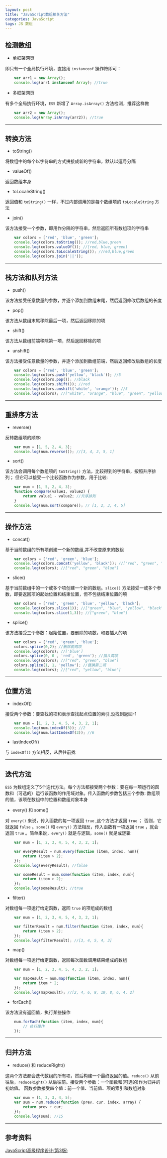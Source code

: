 ```yaml
---
layout: post
title: "JavaScript数组相关方法"
categories: JavaScript
tags: JS 数组 
---
```


## 检测数组

* 单框架网页

即只有一个全局执行环境，直接用 `instanceof` 操作符即可：

```js
    var arr1 = new Array();
    console.log(arr1 instanceof Array); //true
```

* 多框架网页

有多个全局执行环境，`ES5` 新增了 `Array.isArray()` 方法检测，推荐这样做

```js
    var arr2 = new Array();
    console.log(Array.isArray(arr2)); //true
```

---

## 转换方法

* toString()

将数组中的每个以字符串的方式拼接成新的字符串，默认以逗号分隔

* valueOf()

返回数组本身

* toLocaleString()

返回值和 `toString()` 一样，不过内部调用的是每个数组项的 `toLocaleString` 方法

* join()

该方法接受一个参数，即用作分隔的字符串，然后返回所有数组项的字符串

```js
    var colors = ['red', 'blue', 'green'];
    console.log(colors.toString()); //red,blue,green
    console.log(colors.valueOf()); //[red, blue, green]
    console.log(colors.toLocaleString()); //red,blue,green
    console.log(colors.join('||'));
```

---

## 栈方法和队列方法

* push() 

该方法接受任意数量的参数，并逐个添加到数组末尾，然后返回修改后数组的长度

* pop()

该方法从数组末尾移除最后一项，然后返回移除的项

* shift()

该方法从数组前端移除第一项，然后返回移除的项

* unshift()

该方法接受任意数量的参数，并逐个添加到数组前端，然后返回修改后数组的长度

```js
    var colors = ['red', 'blue', 'green'];
    console.log(colors.push('yellow', 'black')); //5
    console.log(colors.pop()); //black
    console.log(colors.shift()); //red
    console.log(colors.unshift('white', 'orange')); //5
    console.log(colors); //["white", "orange", "blue", "green", "yellow"]
```

---

## 重排序方法

* reverse()

反转数组项的顺序:

```js
    var num = [1, 5, 2, 4, 3];
    console.log(num.reverse()); //[3, 4, 2, 5, 1]
```

* sort()

该方法会调用每个数组项的 `toString()` 方法，比较得到的字符串，按照升序排列；
但它可以接受一个比较函数作为参数，用于比较:

```js
    var num = [1, 5, 2, 4, 3];
    function compare(value1, value2) {
        return value1 - value2; //升序排列
    }
    console.log(num.sort(compare)); // [1, 2, 3, 4, 5]
```

---

## 操作方法

* concat()

基于当前数组的所有项创建一个新的数组,并不改变原来的数组

```js
    var colors = ['red', 'green', 'blue'];
    console.log(colors.concat('yellow', 'black')); //["red", "green", "blue", "yellow", "black"]
    console.log(colors); //["red", "green", "blue"]
```

* slice()

基于当前数组中的一个或多个项创建一个新的数组。`slice()` 方法接受一或多个参数，即要返回项的起始位置和结束位置，但不包括结束位置的项

```js
    var colors = ['red', 'green', 'blue', 'yellow', 'black'];
    console.log(colors.slice(1)); //["green", "blue", "yellow", "black"]
    console.log(colors.slice(1,3)); //["green", "blue"]
```

* splice()

该方法接受三个参数：起始位置，要删除的项数，和要插入的项

```js
    var colors = ['red', 'green', 'blue'];
    colors.splice(0,2); //删除前两项
    console.log(colors); //['blue']
    colors.splice(0, 0 , 'red', 'green'); //插入两项
    console.log(colors); //["red", "green", "blue"]
    colors.splice(1, 1, 'yellow'); //替换第二项
    console.log(colors); //["red", "yellow", "blue"]
```

---

## 位置方法

* indexOf()

接受两个参数：要查找的项和表示查找起点位置的索引,没找到返回-1

```js
    var num = [1, 2, 3, 4, 5, 4, 3, 2, 1];
    console.log(num.indexOf(3)); //2
    console.log(num.lastIndexOf(3)); //6
```

* lastIndexOf()
 
与 `indexOf()` 方法相反，从后往前找

---

## 迭代方法

`ES5` 为数组定义了5个迭代方法。每个方法都接受两个参数：要在每一项运行的函数和（可选的）运行该函数的作用域对象。传入函数的参数包括三个参数: 数组项的值，该项在数组中的位置和数组对象本身 

* every() 和 some()

对 `every()` 来说，传入函数的每一项返回 `true` ,这个方法才返回 `true` ；
否则，它就返回 `false` 。`some()` 和 `every()` 方法相反，传入函数有一项返回 `true` ，就会返回 `true` 。简单来说，`every()` 就是与逻辑，`some()` 就是或逻辑

```js
    var num = [1, 2, 3, 4, 5, 4, 3, 2, 1];

    var everyResult = num.every(function (item, index, num){
        return (item > 2);
    });
    console.log(everyResult); //false

    var someResult = num.some(function (item, index, num){
        return (item > 2);
    });
    console.log(someResult); //true
```

* filter()

对数组每一项运行给定函数，返回 `true` 的项组成的数组

```js
    var num = [1, 2, 3, 4, 5, 4, 3, 2, 1];

    var filterResult = num.filter(function (item, index, num){
        return (item > 2);
    });
    console.log(filterResult); //[3, 4, 5, 4, 3]
```

* map()

对数组每一项运行给定函数，返回每次函数调用结果组成的数组

```js
    var num = [1, 2, 3, 4, 5, 4, 3, 2, 1];

    var mapResult = num.map(function (item, index, num){
        return item * 2;
    });
    console.log(mapResult); //[2, 4, 6, 8, 10, 8, 6, 4, 2]
```

* forEach()

该方法没有返回值，执行某些操作

```js
    num.forEach(function (item, index, num){
        // 执行操作
    });
```

---

## 归并方法

* reduce() 和 reduceRight()

这两个方法都会迭代数组的所有项，然后构建一个最终返回的值。`reduce()` 从前往后，`reduceRight()` 从后往前。接受两个参数：一个函数和(可选的)作为归并的初始值。
函数参数接受四个值：前一个值、当前值、项的索引和数组对象

```js
    var num = [1, 2, 3, 4, 5];
    var sum = num.reduce(function (prev, cur, index, array) {
        return prev + cur;
    });
    console.log(sum); //15 
```

---

## 参考资料

[JavaScript高级程序设计(第3版)](https://book.douban.com/subject/10546125/)


